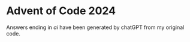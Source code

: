 # Advent of Code 2024

Answers ending in  _ai_ have been generated by chatGPT from my original code.
